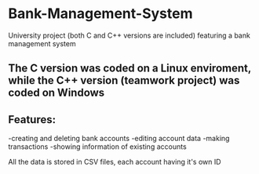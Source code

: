 # Bank-Management-System
University project (both C and C++ versions are included) featuring a bank management system

## The C version was coded on a Linux enviroment, while the C++ version (teamwork project) was coded on Windows

## Features:
-creating and deleting bank accounts
-editing account data
-making transactions
-showing information of existing accounts

All the data is stored in CSV files, each account having it's own ID

